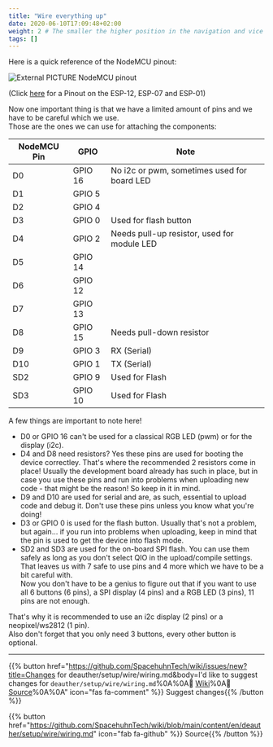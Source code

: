```yaml
---
title: "Wire everything up"
date: 2020-06-10T17:09:48+02:00
weight: 2 # The smaller the higher position in the navigation and vice versa
tags: []
---
```


Here is a quick reference of the NodeMCU pinout:  

![External PICTURE NodeMCU pinout](https://raw.githubusercontent.com/spacehuhn/nodemcu-devkit-v1.0/master/Documents/NODEMCU_DEVKIT_V1.0_PINMAP.png)

(Click [here](http://www.pighixxx.com/test/portfolio-items/esp8266/) for a Pinout on the ESP-12, ESP-07 and ESP-01)  

Now one important thing is that we have a limited amount of pins and we have to be careful which we use.  
Those are the ones we can use for attaching the components:  

| NodeMCU Pin |  GPIO   | Note |
| ----------- | ------- | ---- |
| D0          | GPIO 16 | No i2c or pwm, sometimes used for board LED |
| D1          | GPIO 5  | |
| D2          | GPIO 4  | |
| D3          | GPIO 0  | Used for flash button |
| D4          | GPIO 2  | Needs pull-up resistor, used for module LED  |
| D5          | GPIO 14 | |
| D6          | GPIO 12 | |
| D7          | GPIO 13 | |
| D8          | GPIO 15 | Needs pull-down resistor |
| D9          | GPIO 3  | RX (Serial) |
| D10         | GPIO 1  | TX (Serial) |
| SD2         | GPIO 9  | Used for Flash |
| SD3         | GPIO 10 | Used for Flash |

A few things are important to note here!  
- D0 or GPIO 16 can't be used for a classical RGB LED (pwm) or for the display (i2c).  
- D4 and D8 need resistors? Yes these pins are used for booting the device correctley. That's where the recommended 2 resistors come in place! Usually the development board already has such in place, but in case you use these pins and run into problems when uploading new code - that might be the reason! So keep in it in mind. 
- D9 and D10 are used for serial and are, as such, essential to upload code and debug it. Don't use these pins unless you know what you're doing!
- D3 or GPIO 0 is used for the flash button. Usually that's not a problem, but again... if you run into problems when uploading, keep in mind that the pin is used to get the device into flash mode.
- SD2 and SD3 are used for the on-board SPI flash. You can use them safely as long as you don't select QIO in the upload/compile settings.  
That leaves us with 7 safe to use pins and 4 more which we have to be a bit careful with.  
Now you don't have to be a genius to figure out that if you want to use all 6 buttons (6 pins), a SPI display (4 pins) and a RGB LED (3 pins), 11 pins are not enough.  

That's why it is recommended to use an i2c display (2 pins) or a neopixel/ws2812 (1 pin).  
Also don't forget that you only need 3 buttons, every other button is optional.  


---

{{% button href="https://github.com/SpacehuhnTech/wiki/issues/new?title=Changes for deauther/setup/wire/wiring.md&body=I'd like to suggest changes for `deauther/setup/wire/wiring.md`%0A%0A:link: [Wiki](https://spacehuhn.wiki/deauther/setup/wire/wiring)%0A:link: [Source](https://github.com/SpacehuhnTech/wiki/blob/main/content/en/deauther/setup/wire/wiring.md)%0A%0A<!-- Describe your desired changes -->" icon="fas fa-comment" %}}&nbsp;Suggest changes{{% /button %}}

{{% button href="https://github.com/SpacehuhnTech/wiki/blob/main/content/en/deauther/setup/wire/wiring.md" icon="fab fa-github" %}}&nbsp;Source{{% /button %}}